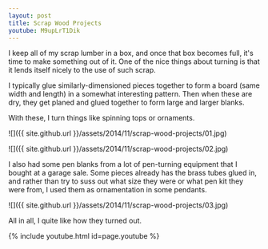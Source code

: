 ```yaml
---
layout: post
title: Scrap Wood Projects
youtube: M9upLrT1Dik
---
```

I keep all of my scrap lumber in a box, and once that box becomes full, it's
time to make something out of it. One of the nice things about turning is that
it lends itself nicely to the use of such scrap.

I typically glue similarly-dimensioned pieces together to form a board (same
width and length) in a somewhat interesting pattern. Then when these are dry,
they get planed and glued together to form large and larger blanks.

With these, I turn things like spinning tops or ornaments.

![]({{ site.github.url }}/assets/2014/11/scrap-wood-projects/01.jpg)

![]({{ site.github.url }}/assets/2014/11/scrap-wood-projects/02.jpg)

I also had some pen blanks from a lot of pen-turning equipment that I bought at
a garage sale. Some pieces already has the brass tubes glued in, and rather
than try to suss out what size they were or what pen kit they were from, I used
them as ornamentation in some pendants.

![]({{ site.github.url }}/assets/2014/11/scrap-wood-projects/03.jpg)

All in all, I quite like how they turned out.

{% include youtube.html id=page.youtube %}
